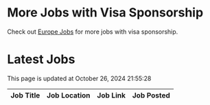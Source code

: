 # More Jobs with Visa Sponsorship

Check out [Europe Jobs](https://github.com/sureshparimi/europejobs#latest-jobs) for more jobs with visa sponsorship.

# Latest Jobs

This page is updated at October 26, 2024 21:55:28

| Job Title | Job Location | Job Link | Job Posted |
| --- | --- | --- | --- |
